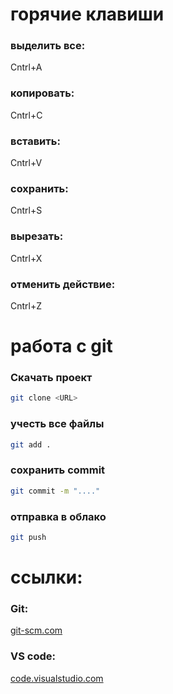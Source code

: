 # горячие клавиши
### выделить все:
Cntrl+A
### копировать:
Cntrl+C
### вставить:
Cntrl+V
### сохранить:
Cntrl+S
### вырезать:
Cntrl+X
### отменить действие:
Cntrl+Z
# работа с git
### Скачать проект
```bash
git clone <URL>
```
### учесть все файлы 
```bash
git add .
```
### сохранить commit
```bash
git commit -m "...."
```
### отправка в облако
```bash
git push
```
# ссылки:
### Git:
[git-scm.com](https://git-scm.com/) 
### VS code:
[code.visualstudio.com](https://code.visualstudio.com/)
